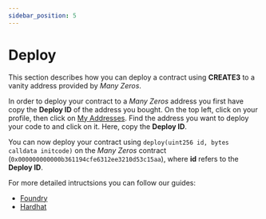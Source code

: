 ```yaml
---
sidebar_position: 5
---
```


# Deploy

This section describes how you can deploy a contract using **CREATE3** to a vanity address provided by _Many Zeros_.

In order to deploy your contract to a _Many Zeros_ address you first have copy the **Deploy ID** of the address you bought.
On the top left, click on your profile, then click on [My Addresses](https://manyzeros.xyz/wallet). Find the address you want to deploy your code to
and click on it. Here, copy the **Deploy ID**.

You can now deploy your contract using `deploy(uint256 id, bytes calldata initcode)` on the _Many Zeros_ contract
(`0x000000000000b361194cfe6312ee3210d53c15aa`), where **id** refers to the **Deploy ID**.

For more detailed intructsions you can follow our guides:

- [Foundry](/deploy/foundry)
- [Hardhat](/deploy/hardhat)
